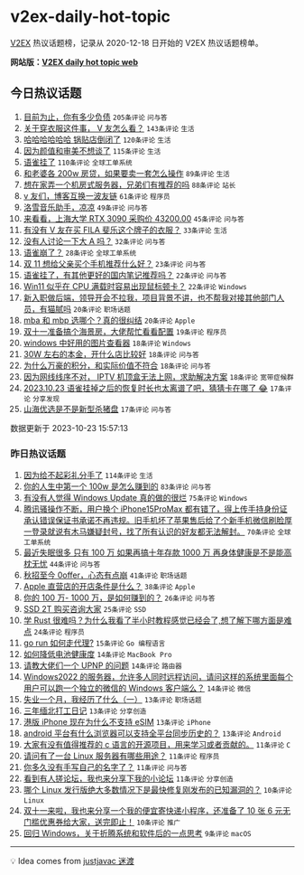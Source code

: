 # v2ex-daily-hot-topic

[V2EX](https://www.v2ex.com/) 热议话题榜，记录从 2020-12-18 日开始的 V2EX 热议话题榜单。

**网站版：[V2EX daily hot topic web](https://boojack.github.io/v2ex-daily-hot-topic-web/)**

## 今日热议话题

<!-- TODAY BEGIN -->

1. [目前为止，你有多少负债](https://www.v2ex.com/t/984353) `205条评论` `问与答`
1. [关于穿衣服这件事， V 友怎么看？](https://www.v2ex.com/t/984376) `143条评论` `生活`
1. [哈哈哈哈哈哈 锅贴店倒闭了](https://www.v2ex.com/t/984465) `120条评论` `生活`
1. [因为颜值和审美不想谈了](https://www.v2ex.com/t/984472) `115条评论` `生活`
1. [语雀挂了](https://www.v2ex.com/t/984524) `110条评论` `全球工单系统`
1. [和老婆各 200w 房贷，如果要卖一套怎么操作](https://www.v2ex.com/t/984430) `89条评论` `生活`
1. [想在家弄一个机房式服务器，兄弟们有推荐的吗](https://www.v2ex.com/t/984360) `88条评论` `站长`
1. [v 友们，博客互换一波友链](https://www.v2ex.com/t/984410) `61条评论` `程序员`
1. [洛雪音乐助手，凉凉](https://www.v2ex.com/t/984384) `49条评论` `问与答`
1. [来看看，上海大学 RTX 3090 采购价 43200.00](https://www.v2ex.com/t/984414) `45条评论` `问与答`
1. [有没有 V 友在买 FILA 斐乐这个牌子的衣服？](https://www.v2ex.com/t/984564) `33条评论` `生活`
1. [没有人讨论一下大 A 吗？](https://www.v2ex.com/t/984539) `32条评论` `问与答`
1. [语雀崩了？](https://www.v2ex.com/t/984504) `28条评论` `全球工单系统`
1. [双 11 想给父亲买个手机推荐什么好？](https://www.v2ex.com/t/984487) `23条评论` `问与答`
1. [语雀挂了，有其他更好的国内笔记推荐吗？](https://www.v2ex.com/t/984569) `22条评论` `问与答`
1. [Win11 似乎在 CPU 满载时容易出现鼠标顿卡？](https://www.v2ex.com/t/984545) `22条评论` `Windows`
1. [新入职做后端，领导开会不拉我，项目背景不讲，也不帮我对接其他部门人员，有猫腻吗](https://www.v2ex.com/t/984659) `20条评论` `职场话题`
1. [mba 和 mbp 选哪个？真的很纠结](https://www.v2ex.com/t/984597) `20条评论` `Apple`
1. [双十一准备搞个海景房，大佬帮忙看看配置](https://www.v2ex.com/t/984427) `19条评论` `程序员`
1. [windows 中好用的图片查看器](https://www.v2ex.com/t/984622) `18条评论` `Windows`
1. [30W 左右的本金，开什么店比较好](https://www.v2ex.com/t/984574) `18条评论` `问与答`
1. [为什么万豪的积分，和实际价值不符合](https://www.v2ex.com/t/984523) `18条评论` `问与答`
1. [因为网线线序不对， IPTV 机顶盒无法上网，求助解决方案](https://www.v2ex.com/t/984450) `18条评论` `宽带症候群`
1. [2023.10.23 语雀挂掉之后的恢复时长也太离谱了吧，猜猜卡在哪了 😂](https://www.v2ex.com/t/984653) `17条评论` `分享发现`
1. [山海优选是不是新型杀猪盘](https://www.v2ex.com/t/984531) `17条评论` `问与答`

数据更新于 2023-10-23 15:57:13

<!-- TODAY END -->

### 昨日热议话题

<!-- YESTERDAY BEGIN -->

1. [因为给不起彩礼分手了](https://www.v2ex.com/t/984280) `114条评论` `生活`
1. [你的人生中第一个 100w 是怎么赚到的](https://www.v2ex.com/t/984185) `83条评论` `问与答`
1. [有没有人觉得 Windows Update 真的做的很烂](https://www.v2ex.com/t/984228) `75条评论` `Windows`
1. [腾讯骚操作不断，用户换个 iPhone15ProMax 都有错了，得上传手持身份证承认错误保证书承诺不再违规。旧手机坏了苹果售后给了个新手机微信刷脸厚一登录就说有木马嫌疑封号，找了所有认识的好友都无法解封。](https://www.v2ex.com/t/984265) `70条评论` `全球工单系统`
1. [最近失眠很多 只有 100 万 如果再搞十年存款 1000 万 再身体健康是不是能高枕无忧](https://www.v2ex.com/t/984195) `44条评论` `问与答`
1. [秋招至今 0offer，心态有点崩](https://www.v2ex.com/t/984226) `41条评论` `职场话题`
1. [Apple 直营店的开店条件是什么？](https://www.v2ex.com/t/984222) `38条评论` `Apple`
1. [你的 100 万- 1000 万，是如何赚到的？](https://www.v2ex.com/t/984254) `26条评论` `问与答`
1. [SSD 2T 购买咨询大家](https://www.v2ex.com/t/984247) `25条评论` `SSD`
1. [学 Rust 很难吗？为什么我看了半小时教程感觉已经会了,想了解下哪方面是难点](https://www.v2ex.com/t/984227) `24条评论` `程序员`
1. [go run 如何走代理?](https://www.v2ex.com/t/984190) `15条评论` `Go 编程语言`
1. [如何降低电池健康度](https://www.v2ex.com/t/984289) `14条评论` `MacBook Pro`
1. [请教大佬们一个 UPNP 的问题](https://www.v2ex.com/t/984287) `14条评论` `路由器`
1. [Windows2022 的服务器，允许多人同时远程访问，请问这样的系统里面每个用户可以跑一个独立的微信的 Windows 客户端么？](https://www.v2ex.com/t/984181) `14条评论` `微信`
1. [失业一个月，我经历了什么（一）](https://www.v2ex.com/t/984268) `13条评论` `职场话题`
1. [三年缅北打工日记](https://www.v2ex.com/t/984258) `13条评论` `分享创造`
1. [港版 iPhone 现在为什么不支持 eSIM](https://www.v2ex.com/t/984234) `13条评论` `iPhone`
1. [android 平台有什么浏览器可以支持全平台同步历史的？](https://www.v2ex.com/t/984192) `13条评论` `Android`
1. [大家有没有值得推荐的 c 语言的开源项目，用来学习或者贡献的。](https://www.v2ex.com/t/984327) `11条评论` `C`
1. [请问有了一台 Linux 服务器有哪些用途？](https://www.v2ex.com/t/984305) `11条评论` `程序员`
1. [你多久没有手写自己的名字了？](https://www.v2ex.com/t/984298) `11条评论` `问与答`
1. [看到有人搓论坛，我也来分享下我的小论坛](https://www.v2ex.com/t/984251) `11条评论` `分享创造`
1. [哪个 Linux 发行版绝大多数情况下是最快修复刚发布的已知漏洞的？](https://www.v2ex.com/t/984300) `10条评论` `Linux`
1. [双十一来啦，我也来分享一个我的便宜寄快递小程序，还准备了 10 张 6 元无门槛优惠券给大家，送完即止！](https://www.v2ex.com/t/984202) `10条评论` `推广`
1. [回归 Windows，关于折腾系统和软件后的一点思考](https://www.v2ex.com/t/984338) `9条评论` `macOS`

<!-- YESTERDAY END -->

---

💡 Idea comes from [justjavac 迷渡](https://github.com/justjavac/)
